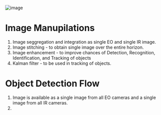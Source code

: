 ![image](https://github.com/user-attachments/assets/5f35bfe7-2c4d-4e2e-95b5-2f1e308a8f69)
# Image Manupilations
1. Image seggregation and integration as single EO and single IR image.
2. Image stitching - to obtain single image over the entire horizon.
3. Image enhancement - to improve chances of Detection, Recognition, Identification, and Tracking of objects
4. Kalman filter - to be used in tracking of objects.

# Object Detection Flow
1. Image is available as a single image from all EO cameras and a single image from all IR cameras.
2. 
